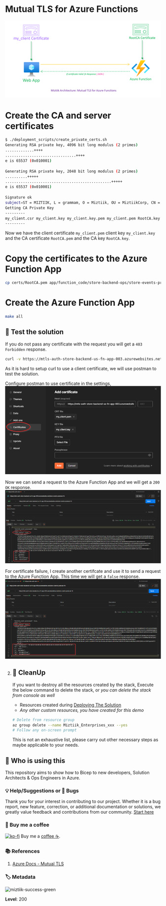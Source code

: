 # Mutual TLS for Azure Functions

![Miztiik Automation - Mutual TLS for Azure Functions](images/mzitiik_automation_mtls_001.png)

# Create the CA and server certificates

```bash
$ ./deployment_scripts/create_private_certs.sh 
Generating RSA private key, 4096 bit long modulus (2 primes)
.............++++
................................++++
e is 65537 (0x010001)

Generating RSA private key, 2048 bit long modulus (2 primes)
..........+++++
................................................+++++
e is 65537 (0x010001)

Signature ok
subject=ST = MIZTIIK, L = grammam, O = Miztiik, OU = MiztiikCorp, CN = miztClient
Getting CA Private Key
---------
my_client.csr my_client.key my_client.key.pem my_client.pem RootCA.key RootCA.pem
---------
```

Now we have the client certificate `my_client.pem` client key `my_client.key` and the CA certificate `RootCA.pem` and the CA key `RootCA.key`.

# Copy the certificates to the Azure Function App

```bash
cp certs/RootCA.pem app/function_code/store-backend-ops/store-events-producer-fn/
```


# Create the Azure Function App

```bash
make all
```


## 🎯 Test the solution

If you do not pass any certificate with the request you will get a `403 Forbidden` response.

```bash
curl -v https://mtls-auth-store-backend-us-fn-app-003.azurewebsites.net/store-events-producer-fn
```
As it is hard to setup curl to use a client certificate, we will use postman to test the solution.

Configure postman to use certificate in the settings,
![Miztiik Automation - Mutual TLS for Azure Functions](images/mzitiik_automation_mtls_004.png)

Now we can send a request to the Azure Function App and we will get a `200 OK` response.
![Miztiik Automation - Mutual TLS for Azure Functions](images/mzitiik_automation_mtls_002.png)

For certificate failure, I create another certifcate and use it to send a request to the Azure Function App. This time we will get a `false` response.
![Miztiik Automation - Mutual TLS for Azure Functions](images/mzitiik_automation_mtls_003.png)

  
2. ## 🧹 CleanUp

   If you want to destroy all the resources created by the stack, Execute the below command to delete the stack, or _you can delete the stack from console as well_

   - Resources created during [Deploying The Solution](#-deploying-the-solution)
   - _Any other custom resources, you have created for this demo_

   ```bash
   # Delete from resource group
   az group delete --name Miztiik_Enterprises_xxx --yes
   # Follow any on-screen prompt
   ```

   This is not an exhaustive list, please carry out other necessary steps as maybe applicable to your needs.

## 📌 Who is using this

This repository aims to show how to Bicep to new developers, Solution Architects & Ops Engineers in Azure.

### 💡 Help/Suggestions or 🐛 Bugs

Thank you for your interest in contributing to our project. Whether it is a bug report, new feature, correction, or additional documentation or solutions, we greatly value feedback and contributions from our community. [Start here](/issues)

### 👋 Buy me a coffee

[![ko-fi](https://www.ko-fi.com/img/githubbutton_sm.svg)](https://ko-fi.com/Q5Q41QDGK) Buy me a [coffee ☕][900].

### 📚 References

1. [Azure Docs - Mutual TLS][2]

[2]: https://learn.microsoft.com/en-us/azure/app-service/app-service-web-configure-tls-mutual-auth?tabs=azurecli


### 🏷️ Metadata

![miztiik-success-green](https://img.shields.io/badge/Miztiik:Automation:Level-300-orange)

**Level**: 200

[100]: https://www.udemy.com/course/aws-cloud-security/?referralCode=B7F1B6C78B45ADAF77A9
[101]: https://www.udemy.com/course/aws-cloud-security-proactive-way/?referralCode=71DC542AD4481309A441
[102]: https://www.udemy.com/course/aws-cloud-development-kit-from-beginner-to-professional/?referralCode=E15D7FB64E417C547579
[103]: https://www.udemy.com/course/aws-cloudformation-basics?referralCode=93AD3B1530BC871093D6
[899]: https://www.udemy.com/user/n-kumar/
[900]: https://ko-fi.com/miztiik
[901]: https://ko-fi.com/Q5Q41QDGK